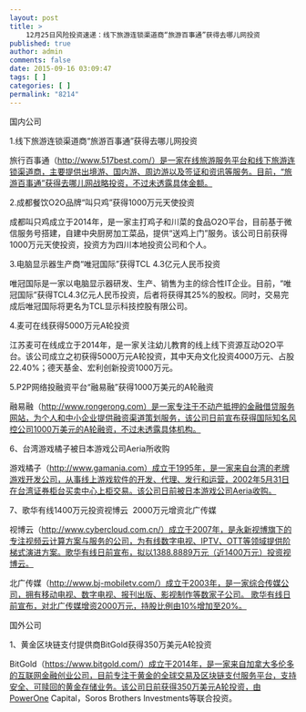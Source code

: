 ```yaml
---
layout: post
title: >
    12月25日风险投资速递：线下旅游连锁渠道商“旅游百事通”获得去哪儿网投资
published: true
author: admin
comments: false
date: 2015-09-16 03:09:47
tags: [ ]
categories: [ ]
permalink: "8214"
---
```



国内公司

1.线下旅游连锁渠道商“旅游百事通”获得去哪儿网投资

旅行百事通（http://www.517best.com/）是一家在线旅游服务平台和线下旅游连锁渠道商，主要提供出境游、国内游、周边游以及签证和资讯等服务。目前，“旅游百事通”获得去哪儿网战略投资，不过未透露具体金额。

2.成都餐饮O2O品牌“叫只鸡”获得1000万元天使投资

成都叫只鸡成立于2014年，是一家主打鸡子和川菜的食品O2O平台，目前基于微信服务号搭建，自建中央厨房加工菜品，提供“送鸡上门”服务。该公司日前获得1000万元天使投资，投资方为四川本地投资公司和个人。

3.电脑显示器生产商“唯冠国际”获得TCL 4.3亿元人民币投资

唯冠国际是一家以电脑显示器研发、生产、销售为主的综合性IT企业。目前，“唯冠国际”获得TCL4.3亿元人民币投资，后者将获得其25%的股权。同时，交易完成后唯冠国际将更名为TCL显示科技控股有限公司。

4.麦可在线获得5000万元A轮投资

江苏麦可在线成立于2014年，是一家关注幼儿教育的线上线下资源互动O2O平台。该公司成立之初获得5000万元A轮投资，其中天舟文化投资4000万元、占股22.40%；德天基金、宏利创新投资1000万元。

5.P2P网络投融资平台“融易融”获得1000万美元的A轮融资

融易融（http://www.rongerong.com）是一家专注于不动产抵押的金融借贷服务网站，为个人和中小企业提供融资渠道策划服务，该公司日前宣布获得国际知名风控公司1000万美元的A轮融资，不过未透露具体机构。

6、台湾游戏橘子被日本游戏公司Aeria所收购

游戏橘子（http://www.gamania.com）成立于1995年，是一家来自台湾的老牌游戏开发公司，从事线上游戏软件的开发、代理、发行和运营，2002年5月31日在台湾证券柜台买卖中心上柜交易。该公司日前被日本游戏公司Aeria收购。

7、歌华有线1400万元投资视博云  2000万元增资北广传媒

视博云（http://www.cybercloud.com.cn/）成立于2007年，是永新视博旗下的专注视频云计算方案与服务的公司，为有线数字电视、IPTV、OTT等领域提供阶梯式演进方案。歌华有线日前宣布，拟以1388.8889万元（近1400万元）投资视博云。

北广传媒（http://www.bj-mobiletv.com/）成立于2003年，是一家综合传媒公司，拥有移动电视、数字电视、报刊出版、影视制作等数家子公司。 歌华有线日前宣布，对北广传媒增资2000万元，持股比例由10%增加至20%。

国外公司

1、黄金区块链支付提供商BitGold获得350万美元A轮投资

BitGold（https://www.bitgold.com/）成立于2014年，是一家来自加拿大多伦多的互联网金融创业公司，目前专注于黄金的全球交易及区块链支付服务平台，支持安全、可赎回的黄金存储业务。该公司日前获得350万美元A轮投资，由PowerOne Capital，Soros Brothers Investments等联合投资。